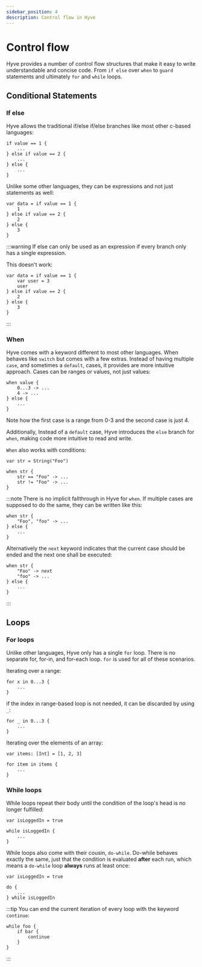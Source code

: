 ```yaml
---
sidebar_position: 4
description: Control flow in Hyve
---
```


# Control flow

Hyve provides a number of control flow structures that make it easy to write understandable and concise code.
From `if else` over `when` to `guard` statements and ultimately `for` and `while` loops.

## Conditional Statements

### If else

Hyve allows the traditional if/else if/else branches like most other c-based languages:

```hyve
if value == 1 {
    ...
} else if value == 2 {
    ...
} else {
    ...
}
```

Unlike some other languages, they can be expressions and not just statements as well:

```hyve
var data = if value == 1 {
    1
} else if value == 2 {
    2
} else {
    3
}
```

:::warning
If else can only be used as an expression if every branch only has a single expression.

This doesn't work:

```hyve
var data = if value == 1 {
    var user = 3
    user
} else if value == 2 {
    2
} else {
    3
}
```

:::

### When

Hyve comes with a keyword different to most other languages. When behaves like `switch` but comes with a few extras.
Instead of having multiple `case`, and sometimes a `default`, cases, it provides are more intuitive approach. Cases can be ranges or values, not just values:

```hyve
when value {
    0...3 -> ...
    4 -> ...
} else {
    ...
}
```

Note how the first case is a range from 0-3 and the second case is just 4.

Additionally, Instead of a `default` case, Hyve introduces the `else` branch for `when`, making code more intuitive to read and write.

`When` also works with conditions:

```hyve
var str = String("Foo")

when str {
    str == "Foo" -> ...
    str != "Foo" -> ...
}
```

:::note
There is no implicit fallthrough in Hyve for `when`. If multiple cases are supposed to do the same, they can be written like this:

```hyve
when str {
    "Foo", "foo" -> ...
} else {
    ...
}
```

Alternatively the `next` keyword indicates that the current case should be ended and the next one shall be executed:

```hyve
when str {
    "Foo" -> next
    "foo" -> ...
} else {
    ...
}
```

:::

## Loops

### For loops

Unlike other languages, Hyve only has a single `for` loop. There is no separate for, for-in, and for-each loop. `for` is used for all of these scenarios.

Iterating over a range:

```hyve
for x in 0...3 {
    ...
}
```

if the index in range-based loop is not needed, it can be discarded by using `_`:

```hyve
for _ in 0...3 {
    ...
}
```

Iterating over the elements of an array:

```hyve
var items: [Int] = [1, 2, 3]

for item in items {
    ...
}
```

### While loops

While loops repeat their body until the condition of the loop's head is no longer fulfilled:

```hyve
var isLoggedIn = true

while isLoggedIn {
    ...
}
```

While loops also come with their cousin, `do-while`. Do-while behaves exactly the same, just that the condition is evaluated **after** each run, which means a `do-while` loop **always** runs at least once:

```hyve
var isLoggedIn = true

do {
    ...
} while isLoggedIn
```

:::tip
You can end the current iteration of every loop with the keyword `continue`:

```hyve
while foo {
    if bar {
        continue
    }
}
```

:::
